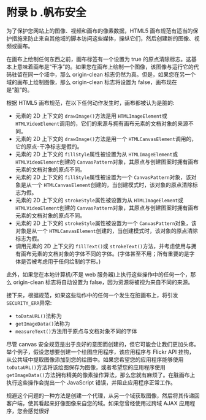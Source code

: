 # 附录 b .帆布安全

为了保护您网站上的图像、视频和画布的像素数据，HTML5 画布规范有适当的保护措施来防止来自其他域的脚本访问这些媒体，操纵它们，然后创建新的图像、视频或画布。

在画布上绘制任何东西之前，画布标签有一个设置为 true 的原点清除标志。这基本上意味着画布是“干净”的。如果您在画布上绘制一个图像，该图像与运行它的代码驻留在同一个域中，那么 origin-clean 标志仍然为真。但是，如果您在另一个域的画布上绘制图像，那么 origin-clean 标志将设置为 false，画布现在是“脏”的。

根据 HTML5 画布规范，在以下任何动作发生时，画布都被认为是脏的:

*   元素的 2D 上下文的 `drawImage()`方法是用 `HTMLImageElement`或 `HTMLVideoElement`调用的，它们的来源与拥有画布元素的文档对象的来源不同。
*   元素的 2D 上下文的 `drawImage()`方法是用一个 `HTMLCanvasElement`调用的，它的原点-干净标志是假的。
*   元素的 2D 上下文的 `fillStyle`属性被设置为从 `HTMLImageElement`或 `HTMLVideoElement`创建的 `CanvasPattern`对象，其原点与创建图案时拥有画布元素的文档对象的原点不同。
*   元素的 2D 上下文的 `fillStyle`属性被设置为一个 `CanvasPattern`对象，该对象是从一个 `HTMLCanvasElement`创建的，当创建模式时，该对象的原点清除标志为假。
*   元素的 2D 上下文的 `strokeStyle`属性被设置为从 `HTMLImageElement`或 `HTMLVideoElement`创建的 `CanvasPattern`对象，其原点与创建图案时拥有画布元素的文档对象的原点不同。
*   元素的 2D 上下文的 `strokeStyle`属性被设置为一个 `CanvasPattern`对象，该对象是从一个 `HTMLCanvasElement`创建的，当创建模式时，该对象的原点清除标志为假。
*   调用元素的 2D 上下文的 `fillText()`或 `strokeText()`方法，并考虑使用与拥有画布元素的文档对象的字体不同的字体。(字体甚至不用；所有重要的是字体是否被考虑用于任何绘制的字形。)

此外，如果您在本地计算机(不是 web 服务器)上执行这些操作中的任何一个，那么 origin-clean 标志将自动设置为 false，因为资源将被视为来自不同的来源。

接下来，根据规范，如果这些动作中的任何一个发生在脏画布上，将引发 `SECURITY_ERR`异常:

*   `toDataURL()`法称为
*   `getImageData()`法称为
*   `measureText()`方法用于原点与文档对象不同的字体

尽管 canvas 安全规范是出于良好的意图而创建的，但它可能会让我们更加头疼。举个例子，假设您想要创建一个绘图应用程序，该应用程序与 Flickr API 挂钩，从公共域中提取图像添加到您的绘图中。如果您希望您的应用程序能够使用 `toDataURL()`方法将该绘图保存为图像，或者希望您的应用程序使用 `getImageData()`方法拥有精美的像素操作算法，那么您就有麻烦了。在脏画布上执行这些操作会抛出一个 JavaScript 错误，并阻止应用程序正常工作。

规避这个问题的一种方法是创建一个代理，从另一个域获取图像，然后将其传递回客户端，使其看起来好像图像来自您的域。如果您曾经使用过跨域 AJAX 应用程序，您会感觉很好